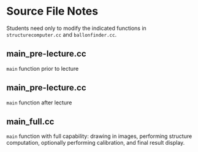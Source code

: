 # Source File Notes

Students need only to modify the indicated functions in `structurecomputer.cc` and
`ballonfinder.cc`.

## main_pre-lecture.cc
`main` function prior to lecture

## main_pre-lecture.cc
`main` function after lecture

## main_full.cc
`main` function with full capability: drawing in images, performing structure
computation, optionally performing calibration, and final result display.
